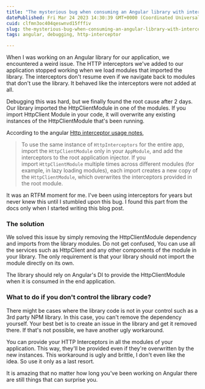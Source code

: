 ```yaml
---
title: "The mysterious bug when consuming an Angular library with interceptor"
datePublished: Fri Mar 24 2023 14:30:39 GMT+0000 (Coordinated Universal Time)
cuid: clfmn3oc404qeswnvd15fffiv
slug: the-mysterious-bug-when-consuming-an-angular-library-with-interceptor
tags: angular, debugging, http-interceptor

---
```


When I was working on an Angular library for our application, we encountered a weird issue. The HTTP interceptors we've added to our application stopped working when we load modules that imported the library. The interceptors don't resume even if we navigate back to modules that don't use the library. It behaved like the interceptors were not added at all.

Debugging this was hard, but we finally found the root cause after 2 days. Our library imported the HttpClientModule in one of the modules. If you import HttpClient Module in your code, it will overwrite any existing instances of the HttpClientModule that's been running.

According to the angular [Http interceptor usage notes](https://angular.io/api/common/http/HttpInterceptor#usage-notes),

> To use the same instance of `HttpInterceptors` for the entire app, import the `HttpClientModule` only in your `AppModule`, and add the interceptors to the root application injector. If you import `HttpClientModule` multiple times across different modules (for example, in lazy loading modules), each import creates a new copy of the `HttpClientModule`, which overwrites the interceptors provided in the root module.

It was an RTFM moment for me. I've been using interceptors for years but never knew this until I stumbled upon this bug. I found this part from the docs only when I started writing this blog post.

### The solution

We solved this issue by simply removing the HttpClientModule dependency and imports from the library modules. Do not get confused, You can use all the services such as HttpClient and any other components of the module in your library. The only requirement is that your library should not import the module directly on its own.

The library should rely on Angular's DI to provide the HttpClientModule when it is consumed in the end application.

### What to do if you don't control the library code?

There might be cases where the library code is not in your control such as a 3rd party NPM library. In this case, you can't remove the dependency yourself. Your best bet is to create an issue in the library and get it removed there. If that's not possible, we have another ugly workaround.

You can provide your HTTP Interceptors in all the modules of your application. This way, they'll be provided even if they're overwritten by the new instances. This workaround is ugly and brittle, I don't even like the idea. So use it only as a last resort.

It is amazing that no matter how long you've been working on Angular there are still things that can surprise you.